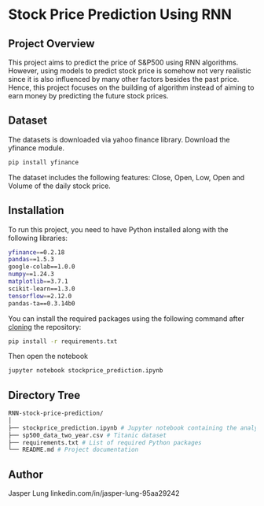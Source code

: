 # Stock Price Prediction Using RNN

## Project Overview
This project aims to predict the price of S&P500 using RNN algorithms.
However, using models to predict stock price is somehow not very realistic since it is also influenced by many other factors besides the past price. Hence, this project focuses on the building of algorithm instead of aiming to earn money by predicting the future stock prices.

## Dataset
The datasets is downloaded via yahoo finance library.
Download the yfinance module.
```bash
pip install yfinance
```
The dataset includes the following features:
Close, Open, Low, Open and Volume of the daily stock price.

## Installation
To run this project, you need to have Python installed along with the following libraries:
```bash
yfinance==0.2.18
pandas==1.5.3
google-colab==1.0.0
numpy==1.24.3
matplotlib==3.7.1
scikit-learn==1.3.0
tensorflow==2.12.0
pandas-ta==0.3.14b0
```
You can install the required packages using the following command after
[cloning](https://www.howtogeek.com/451360/how-to-clone-a-github-repository/) the repository:

```bash
pip install -r requirements.txt
```
Then open the notebook
```bash
jupyter notebook stockprice_prediction.ipynb
```

## Directory Tree
```bash
RNN-stock-price-prediction/
│
├── stockprice_prediction.ipynb # Jupyter notebook containing the analysis and model training(orginally in google colab)
├── sp500_data_two_year.csv # Titanic dataset
├── requirements.txt # List of required Python packages
└── README.md # Project documentation
```

## Author
Jasper Lung
linkedin.com/in/jasper-lung-95aa29242
